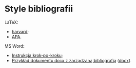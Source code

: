 # Style bibliografii

LaTeX:

- [harvard](main_harvard.pdf);
- [APA](main_apa.pdf).

MS Word:

- [Instrukcja krok-po-kroku](https://lit.libguides.com/c.php?g=682643&p=4870412);
- [Przykład dokumentu docx z zarządzaną bibliografią](ms_main_harvard.pdf) ([docx](ms_main_harvard.docx)).
